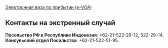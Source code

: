 [Электронная виза по прибытии (e-VOA)](https://evisa.imigrasi.go.id/)
## Контакты на экстренный случай
**Посольство РФ в Республике Индонезия**: +62-21-522-29-12, 522-29-14.
**Консульский отдел Посольства**: +62-21-522-51-95.
